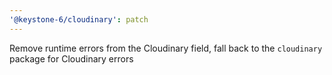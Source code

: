 ```yaml
---
'@keystone-6/cloudinary': patch
---
```


Remove runtime errors from the Cloudinary field, fall back to the `cloudinary` package for Cloudinary errors
